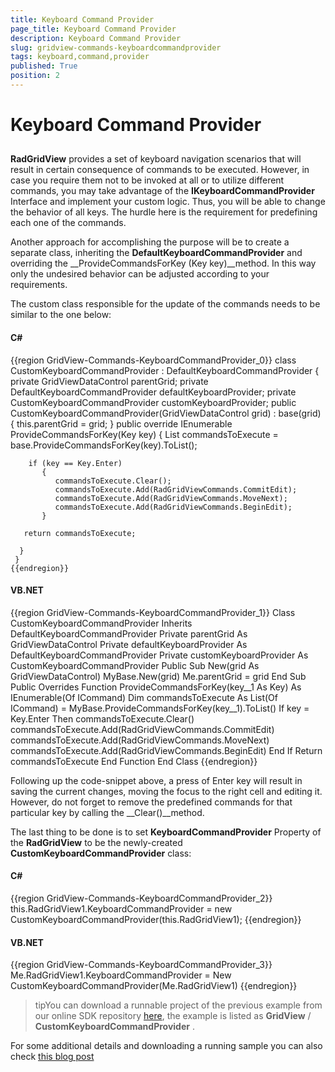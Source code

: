 ```yaml
---
title: Keyboard Command Provider
page_title: Keyboard Command Provider
description: Keyboard Command Provider
slug: gridview-commands-keyboardcommandprovider
tags: keyboard,command,provider
published: True
position: 2
---
```


# Keyboard Command Provider



## 

__RadGridView__ provides a set of keyboard navigation scenarios that will result in certain consequence of commands to be executed. 
          However, in case you require them not to be invoked at all or to utilize different commands, you may take advantage of the __IKeyboardCommandProvider__ Interface and implement your custom logic. 
          Thus, you will be able to change the behavior of all keys. The hurdle here is the requirement for predefining each one of the commands. 
        

Another approach for accomplishing the purpose will be to create a separate class, 
          inheriting the __DefaultKeyboardCommandProvider__ and overriding the __ProvideCommandsForKey (Key key)__method. 
          In this way only the undesired behavior can be adjusted according to your requirements.
        

The custom class responsible for the update of the commands needs to be similar to the one below:
        

#### __C#__

{{region GridView-Commands-KeyboardCommandProvider_0}}
	class CustomKeyboardCommandProvider : DefaultKeyboardCommandProvider
	 {
	  private GridViewDataControl parentGrid;
	  private DefaultKeyboardCommandProvider defaultKeyboardProvider;
	  private CustomKeyboardCommandProvider customKeyboardProvider;
	  public CustomKeyboardCommandProvider(GridViewDataControl grid)
	   : base(grid)
	  {
	   this.parentGrid = grid;
	  }
	  public override IEnumerable<ICommand> ProvideCommandsForKey(Key key)
	  {
	   List<ICommand> commandsToExecute = base.ProvideCommandsForKey(key).ToList();
	  
	    if (key == Key.Enter)
	       {
	          commandsToExecute.Clear();
	          commandsToExecute.Add(RadGridViewCommands.CommitEdit);
	          commandsToExecute.Add(RadGridViewCommands.MoveNext);
	          commandsToExecute.Add(RadGridViewCommands.BeginEdit);
	       }
	
	   return commandsToExecute;
	
	  }
	 }
	{{endregion}}



#### __VB.NET__

{{region GridView-Commands-KeyboardCommandProvider_1}}
	Class CustomKeyboardCommandProvider
	 Inherits DefaultKeyboardCommandProvider
	 Private parentGrid As GridViewDataControl
	 Private defaultKeyboardProvider As DefaultKeyboardCommandProvider
	 Private customKeyboardProvider As CustomKeyboardCommandProvider
	 Public Sub New(grid As GridViewDataControl)
	  MyBase.New(grid)
	  Me.parentGrid = grid
	 End Sub
	 Public Overrides Function ProvideCommandsForKey(key__1 As Key) As IEnumerable(Of ICommand)
	  Dim commandsToExecute As List(Of ICommand) = MyBase.ProvideCommandsForKey(key__1).ToList()
	   If key = Key.Enter Then
		commandsToExecute.Clear()
		commandsToExecute.Add(RadGridViewCommands.CommitEdit)
		commandsToExecute.Add(RadGridViewCommands.MoveNext)
		commandsToExecute.Add(RadGridViewCommands.BeginEdit)
	   End If
	  Return commandsToExecute
	 End Function
	End Class
	{{endregion}}



Following up the code-snippet above, a press of Enter key will result in saving the current changes,
          moving the focus to the right cell and editing it. However, do not forget to remove the predefined
          commands for that particular key by calling the __Clear()__method.
        

The last thing to be done is to set __KeyboardCommandProvider__ Property of the __RadGridView__ to be the newly-created __CustomKeyboardCommandProvider__ class:
        

#### __C#__

{{region GridView-Commands-KeyboardCommandProvider_2}}
	this.RadGridView1.KeyboardCommandProvider = new CustomKeyboardCommandProvider(this.RadGridView1);
	{{endregion}}



#### __VB.NET__

{{region GridView-Commands-KeyboardCommandProvider_3}}
	Me.RadGridView1.KeyboardCommandProvider = New CustomKeyboardCommandProvider(Me.RadGridView1)
	{{endregion}}



>tipYou can download a runnable project of the previous example from our online SDK repository
            [here](https://github.com/telerik/xaml-sdk/), the example is listed as __GridView__ / __CustomKeyboardCommandProvider__  .
          

For some additional details and downloading a running sample you can also check 
          [this blog post](http://blogs.telerik.com/blogs/posts/10-06-30/how-to-change-the-default-keyboard-behavior-in-radgridview-for-silverlight-wpf.aspx)
